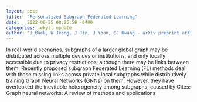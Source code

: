 ```yaml
---
layout: post
title:  "Personalized Subgraph Federated Learning"
date:   2022-06-25 08:25:58 -0400
categories: jekyll update
author: "J Baek, W Jeong, J Jin, J Yoon, SJ Hwang - arXiv preprint arXiv:2206.10206, 2022"
---
```

In real-world scenarios, subgraphs of a larger global graph may be distributed across multiple devices or institutions, and only locally accessible due to privacy restrictions, although there may be links between them. Recently proposed subgraph Federated Learning (FL) methods deal with those missing links across private local subgraphs while distributively training Graph Neural Networks (GNNs) on them. However, they have overlooked the inevitable heterogeneity among subgraphs, caused by 
Cites: Graph neural networks: A review of methods and applications
